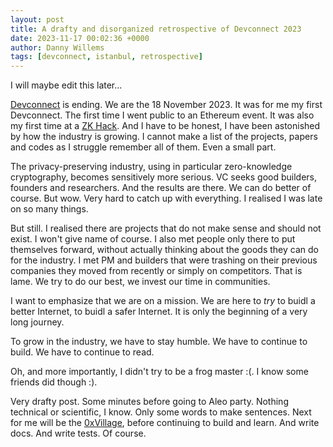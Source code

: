 ```yaml
---
layout: post
title: A drafty and disorganized retrospective of Devconnect 2023
date: 2023-11-17 00:02:36 +0000
author: Danny Willems
tags: [devconnect, istanbul, retrospective]
---
```


I will maybe edit this later...

[Devconnect](https://devconnect.org/) is ending. We are the 18 November 2023.
It was for me my first Devconnect. The first time I went public to an Ethereum
event. It was also my first time at a [ZK Hack](https://zkhack.dev/).
And I have to be honest, I have been astonished by how the industry is growing. I
cannot make a list of the projects, papers and codes as I struggle remember all
of them. Even a small part.

The privacy-preserving industry, using in particular zero-knowledge
cryptography, becomes sensitively more serious. VC seeks good builders, founders
and researchers. And the results are there. We can do better of course. But wow.
Very hard to catch up with everything. I realised I was late on so many things.

But still. I realised there are projects that do not make sense and should not
exist. I won't give name of course. I also met people only there to put
themselves forward, without actually thinking about the goods they can do for
the industry. I met PM and builders that were trashing on their previous
companies they moved from recently or simply on competitors. That is lame. We
try to do our best, we invest our time in communities.

I want to emphasize that we are on a mission. We are here to *try* to buidl a better
Internet, to buidl a safer Internet. It is only the beginning of a very long journey.

To grow in the industry, we have to stay humble. We have to continue to build.
We have to continue to read.

Oh, and more importantly, I didn't try to be a frog master :(. I know some
friends did though :).

Very drafty post. Some minutes before going to Aleo party. Nothing technical or scientific, I
know. Only some words to make sentences.
Next for me will be the [0xVillage](https://0xvillage.org/), before continuing
to build and learn. And write docs. And write tests. Of course.
